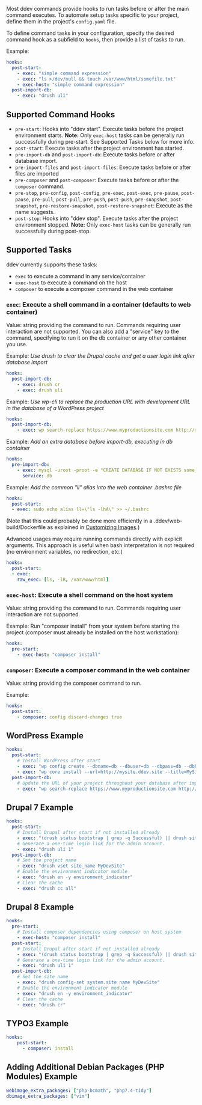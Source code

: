 
Most ddev commands provide hooks to run tasks before or after the main command executes. To automate setup tasks specific to your project, define them in the project's `config.yaml` file.

To define command tasks in your configuration, specify the desired command hook as a subfield to `hooks`, then provide a list of tasks to run.

Example:

```yaml
hooks:
  post-start:
    - exec: "simple command expression"
    - exec: "ls >/dev/null && touch /var/www/html/somefile.txt"
    - exec-host: "simple command expression"
  post-import-db:
    - exec: "drush uli"
```

## Supported Command Hooks

* `pre-start`: Hooks into "ddev start". Execute tasks before the project environment starts. **Note:** Only `exec-host` tasks can be generally run successfully during pre-start. See Supported Tasks below for more info.
* `post-start`: Execute tasks after the project environment has started.
* `pre-import-db` and `post-import-db`: Execute tasks before or after database import.
* `pre-import-files` and `post-import-files`: Execute tasks before or after files are imported
* `pre-composer` and `post-composer`: Execute tasks before or after the `composer` command.
* `pre-stop`, `pre-config`, `post-config`, `pre-exec`, `post-exec`, `pre-pause`, `post-pause`, `pre-pull`, `post-pull`, `pre-push`, `post-push`, `pre-snapshot`, `post-snapshot`, `pre-restore-snapshot`, `post-restore-snapshot`: Execute as the name suggests.
* `post-stop`: Hooks into "ddev stop". Execute tasks after the project environment stopped. **Note:** Only `exec-host` tasks can be generally run successfully during post-stop.

## Supported Tasks

ddev currently supports these tasks:

* `exec` to execute a command in any service/container
* `exec-host` to execute a command on the host
* `composer` to execute a composer command in the web container

### `exec`: Execute a shell command in a container (defaults to web container)

Value: string providing the command to run. Commands requiring user interaction are not supported. You can also add a "service" key to the command, specifying to run it on the db container or any other container you use.

Example: _Use drush to clear the Drupal cache and get a user login link after database import_

```yaml
hooks:
  post-import-db:
    - exec: drush cr
    - exec: drush uli
```

Example: _Use wp-cli to replace the production URL with development URL in the database of a WordPress project_

```yaml
hooks:
  post-import-db:
    - exec: wp search-replace https://www.myproductionsite.com http://mydevsite.ddev.site
```

Example: _Add an extra database before import-db, executing in db container_

```yaml
hooks:
  pre-import-db:
    - exec: mysql -uroot -proot -e "CREATE DATABASE IF NOT EXISTS some_new_database;"
      service: db

```

Example: _Add the common "ll" alias into the web container .bashrc file_

```yaml
hooks:
  post-start:
  - exec: sudo echo alias ll=\"ls -lhA\" >> ~/.bashrc
```

(Note that this could probably be done more efficiently in a .ddev/web-build/Dockerfile as explained in [Customizing Images](extend/customizing-images.md).)

Advanced usages may require running commands directly with explicit arguments. This approach is useful when bash interpretation is not required (no environment variables, no redirection, etc.)

```yaml
hooks:
  post-start:
  - exec: 
    raw_exec: [ls, -lR, /var/www/html]
```

### `exec-host`: Execute a shell command on the host system

Value: string providing the command to run. Commands requiring user interaction are not supported.

Example: Run "composer install" from your system before starting the project (composer must already be installed on the host workstation):

```yaml
hooks:
  pre-start:
    - exec-host: "composer install"
```

### `composer`: Execute a composer command in the web container

Value: string providing the composer command to run.

Example:

```yaml
hooks:
  post-start:
    - composer: config discard-changes true
```

## WordPress Example

```yaml
hooks:
  post-start:
    # Install WordPress after start
    - exec: "wp config create --dbname=db --dbuser=db --dbpass=db --dbhost=db"
    - exec: "wp core install --url=http://mysite.ddev.site --title=MySite --admin_user=admin --admin_email=admin@mail.test"
  post-import-db:
    # Update the URL of your project throughout your database after import
    - exec: "wp search-replace https://www.myproductionsite.com http://mydevsite.ddev.site"
```

## Drupal 7 Example

```yaml
hooks:
  post-start:
    # Install Drupal after start if not installed already
    - exec: "(drush status bootstrap | grep -q Successful) || drush site-install -y --db-url=db:db@db/db"
    # Generate a one-time login link for the admin account.
    - exec: "drush uli 1"
  post-import-db:
    # Set the project name
    - exec: "drush vset site_name MyDevSite"
    # Enable the environment indicator module
    - exec: "drush en -y environment_indicator"
    # Clear the cache
    - exec: "drush cc all"
```

## Drupal 8 Example

```yaml
hooks:
  pre-start:
    # Install composer dependencies using composer on host system
    - exec-host: "composer install"
  post-start:
    # Install Drupal after start if not installed already
    - exec: "(drush status bootstrap | grep -q Successful) || drush site-install -y --db-url=mysql://db:db@db/db"
    # Generate a one-time login link for the admin account.
    - exec: "drush uli 1"
  post-import-db:
    # Set the site name
    - exec: "drush config-set system.site name MyDevSite"
    # Enable the environment indicator module
    - exec: "drush en -y environment_indicator"
    # Clear the cache
    - exec: "drush cr"
```

## TYPO3 Example

```yaml
hooks:
    post-start:
      - composer: install
```

## Adding Additional Debian Packages (PHP Modules) Example

```yaml
webimage_extra_packages: ["php-bcmath", "php7.4-tidy"]
dbimage_extra_packages: ["vim"]
```
